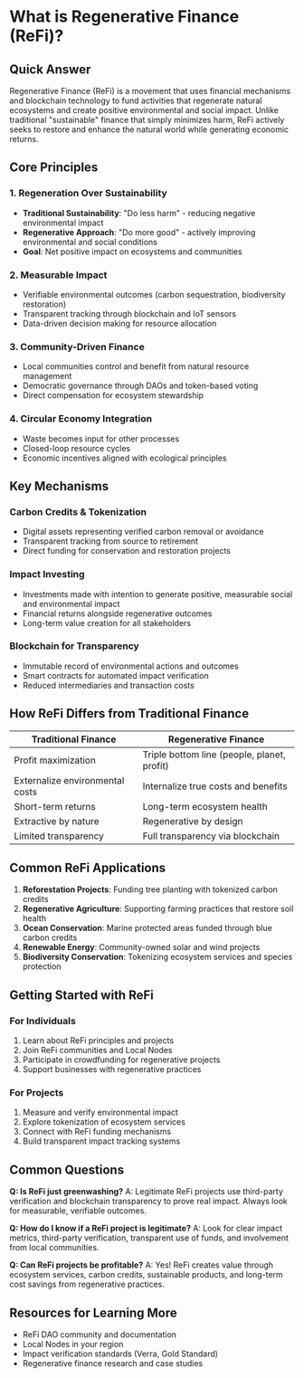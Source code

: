 # What is Regenerative Finance (ReFi)?

## Quick Answer
Regenerative Finance (ReFi) is a movement that uses financial mechanisms and blockchain technology to fund activities that regenerate natural ecosystems and create positive environmental and social impact. Unlike traditional "sustainable" finance that simply minimizes harm, ReFi actively seeks to restore and enhance the natural world while generating economic returns.

## Core Principles

### 1. Regeneration Over Sustainability
- **Traditional Sustainability**: "Do less harm" - reducing negative environmental impact
- **Regenerative Approach**: "Do more good" - actively improving environmental and social conditions
- **Goal**: Net positive impact on ecosystems and communities

### 2. Measurable Impact
- Verifiable environmental outcomes (carbon sequestration, biodiversity restoration)
- Transparent tracking through blockchain and IoT sensors
- Data-driven decision making for resource allocation

### 3. Community-Driven Finance
- Local communities control and benefit from natural resource management
- Democratic governance through DAOs and token-based voting
- Direct compensation for ecosystem stewardship

### 4. Circular Economy Integration
- Waste becomes input for other processes
- Closed-loop resource cycles
- Economic incentives aligned with ecological principles

## Key Mechanisms

### Carbon Credits & Tokenization
- Digital assets representing verified carbon removal or avoidance
- Transparent tracking from source to retirement
- Direct funding for conservation and restoration projects

### Impact Investing
- Investments made with intention to generate positive, measurable social and environmental impact
- Financial returns alongside regenerative outcomes
- Long-term value creation for all stakeholders

### Blockchain for Transparency
- Immutable record of environmental actions and outcomes
- Smart contracts for automated impact verification
- Reduced intermediaries and transaction costs

## How ReFi Differs from Traditional Finance

| Traditional Finance | Regenerative Finance |
|-------------------|---------------------|
| Profit maximization | Triple bottom line (people, planet, profit) |
| Externalize environmental costs | Internalize true costs and benefits |
| Short-term returns | Long-term ecosystem health |
| Extractive by nature | Regenerative by design |
| Limited transparency | Full transparency via blockchain |

## Common ReFi Applications

1. **Reforestation Projects**: Funding tree planting with tokenized carbon credits
2. **Regenerative Agriculture**: Supporting farming practices that restore soil health
3. **Ocean Conservation**: Marine protected areas funded through blue carbon credits
4. **Renewable Energy**: Community-owned solar and wind projects
5. **Biodiversity Conservation**: Tokenizing ecosystem services and species protection

## Getting Started with ReFi

### For Individuals
1. Learn about ReFi principles and projects
2. Join ReFi communities and Local Nodes
3. Participate in crowdfunding for regenerative projects
4. Support businesses with regenerative practices

### For Projects
1. Measure and verify environmental impact
2. Explore tokenization of ecosystem services
3. Connect with ReFi funding mechanisms
4. Build transparent impact tracking systems

## Common Questions

**Q: Is ReFi just greenwashing?**
A: Legitimate ReFi projects use third-party verification and blockchain transparency to prove real impact. Always look for measurable, verifiable outcomes.

**Q: How do I know if a ReFi project is legitimate?**
A: Look for clear impact metrics, third-party verification, transparent use of funds, and involvement from local communities.

**Q: Can ReFi projects be profitable?**
A: Yes! ReFi creates value through ecosystem services, carbon credits, sustainable products, and long-term cost savings from regenerative practices.

## Resources for Learning More
- ReFi DAO community and documentation
- Local Nodes in your region
- Impact verification standards (Verra, Gold Standard)
- Regenerative finance research and case studies 